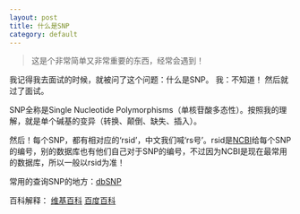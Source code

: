 ```yaml
---
layout: post
title: 什么是SNP
category: default
---
```

> 这是个非常简单又非常重要的东西，经常会遇到！

我记得我去面试的时候，就被问了这个问题：什么是SNP。
我：不知道！
然后就过了面试。

SNP全称是Single Nucleotide Polymorphisms（单核苷酸多态性）。按照我的理解，就是单个碱基的变异（转换、颠倒、缺失、插入）。

然后！每个SNP，都有相对应的‘rsid’，中文我们喊‘rs号’。rsid是[NCBI](https://www.ncbi.nlm.nih.gov/)给每个SNP的编号，别的数据库也有他们自己对于SNP的编号，不过因为NCBI是现在最常用的数据库，所以一般以rsid为准！

常用的查询SNP的地方：[dbSNP](https://www.ncbi.nlm.nih.gov/projects/SNP/)

百科解释：
	[维基百科](https://en.wikipedia.org/wiki/Single-nucleotide_polymorphism)
	[百度百科](https://baike.baidu.com/item/SNP/9745593?fr=aladdin)




[^_^]:好的，我挺喜欢写注释的！